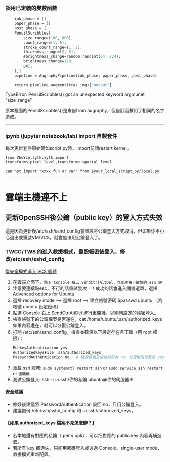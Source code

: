 ### 誤用已定義的變數函數

```def PencilScribbles(tras_img):
    ink_phase = []
    paper_phase = []
    post_phase = [
    PencilScribbles(
        size_range=(100, 800),
        count_range=(1, 6),
        stroke_count_range=(1, 2),
        thickness_range=(2, 6),
        #brightness_change=random.randint(64, 224),
        brightness_change=128,
        p=1,
    ),]
    pipeline = AugraphyPipeline(ink_phase, paper_phase, post_phase)
    
    return pipeline.augment(tras_img)["output"]
```

TypeError: PencilScribbles() got an unexpected keyword argmunet "size_range"


原本裡面的PencilScribbles()是來自from augraphy，但自訂函數用了相同的名字造成。

***

### ipynb (jupyter notebook/lab) import 自製套件
每次更新套件原始碼如script.py時，import前請restart kernel。

```Python3
from ZhuYin.zytk.zytk import transforms_pixel_level,transforms_spatial_level
```
`can not import "xxxx fun or var" from $your_local_script_py/local.py`


* * * 

# 雲端主機連不上 
## 更新OpenSSH後公鑰（public key）的登入方式失效
這是因為更新後/etc/ssh/sshd_config會重設將公鑰登入方式取消，但如果你不小心退出或重啟VM/VCS，就會無法用公鑰登入了。

### TWCC/TWS 的進入救援模式，重設帳密後登入，修改/etc/ssh/sshd_config 
[從安全模式進入 VCS 個體](https://tws.twcc.ai/vcs-safe-mode/)
1. 在雲端介面下，`點下 Console 右上 SendCtrlAltDel，立即連按下鍵盤的 esc 鍵`
2. 注意要連續點esc，不行的話重試幾次！！成功的話會進入開機選單，選擇 Advanced options for Ubuntu
3. 選擇 recovery mode --> 選擇 root --> 建立帳號密碼 $passwd ubuntu （為帳號 ubuntu 設定密碼）
4. 點選 Console 右上 SendCtrlAltDel 進行重開機，以剛剛設定的帳密登入。
5. 檢查帳號下的公鑰檔案是否還在，cat /home/ubuntu/.ssh/authorized_keys 如果內容還在，就可以恢復公鑰登入。
6. 打開 /etc/ssh/sshd_config，檢查並確保以下設定存在且正確（用 root 權限）：
   ```bash
   PubkeyAuthentication yes
   AuthorizedKeysFile .ssh/authorized_keys
   PasswordAuthentication no   # 建議恢復安全性時設為 no，修復階段可暫設 yes
   ```
7. 重啟 ssh 服務: `sudo systemctl restart ssh` or `sudo service ssh restart` or `重開機`
8. 測試公鑰登入: ssh -i ~/.ssh/你的私鑰 ubuntu@你的伺服器IP

#### 安全建議
* 修好後建議將 PasswordAuthentication 設回 no，只用公鑰登入。
* 建議備份 /etc/ssh/sshd_config 和 ~/.ssh/authorized_keys。


#### 【如果 authorized_keys 檔案不見怎麼辦？】
* 若本地還有對應的私鑰（.pem/.ppk），可以把對應的 public key 內容再補進去。
* 若所有 key 都遺失，只能用密碼登入或透過 Console、single-user mode、救援模式重新配置。
